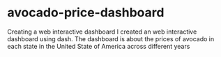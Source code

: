 # avocado-price-dashboard
Creating a web interactive dashboard
I created an web interactive dashboard using dash.
The dashboard is about the prices of avocado in each state in the United State of America across different years
